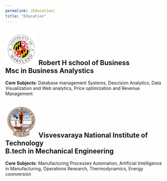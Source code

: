 ```yaml
---
permalink: /Education/
title: "Education"
---
```


<img src="/assets/images/UMD.png" alt="UMD logo" width="100" height="100">  **Robert H school of Business**   
Msc in Business Analystics
--------------------------------------------------------------------------  
  **Core Subjects**: Database management Systems, Descision Analytics, Data Visualization and Web analytics, Price optimization and Revenue Management



      
<img src="/assets/images/VNIT.png" alt="UMD logo" width="100" height="100">  **Visvesvaraya National Institute of Technology**   
B.tech in Mechanical Engineering  
--------------------------------------------------------------------------  
  **Core Subjects**: Manufacturing Processes Automation, Artificial Intelligence in Manufacturing, Operations Research, Thermodynamics, Energy coonversion
